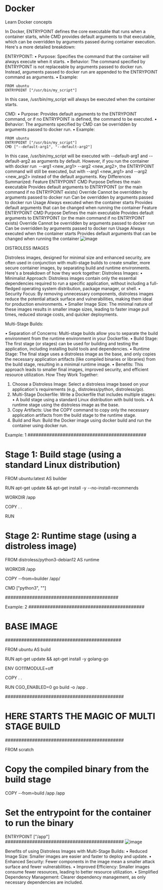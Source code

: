 # Docker
Learn Docker concepts

In Docker, ENTRYPOINT defines the core executable that runs when a container starts, while CMD provides default arguments to that executable, which can be overridden by arguments passed during container execution. 
Here's a more detailed breakdown:

ENTRYPOINT:
•	Purpose: Specifies the command that the container will always execute when it starts. 
•	Behavior: The command specified by ENTRYPOINT is not replaceable by arguments passed to docker run. Instead, arguments passed to docker run are appended to the ENTRYPOINT command as arguments. 
•	Example:

    FROM ubuntu
    ENTRYPOINT ["/usr/bin/my_script"]
In this case, /usr/bin/my_script will always be executed when the container starts. 

CMD:
•	Purpose: Provides default arguments to the ENTRYPOINT command, or if no ENTRYPOINT is defined, the command to be executed.
•	Behavior: The arguments specified by CMD can be overridden by arguments passed to docker run.
•	Example: 

    FROM ubuntu
    ENTRYPOINT ["/usr/bin/my_script"]
    CMD ["--default-arg1", "--default-arg2"]
In this case, /usr/bin/my_script will be executed with --default-arg1 and --default-arg2 as arguments by default. However, if you run the container with docker run <image> --arg1 <new_arg1> --arg2 <new_arg2>, the ENTRYPOINT command will still be executed, but with --arg1 <new_arg1> and --arg2 <new_arg2> instead of the default arguments. 
Key Differences Summarized:
Feature	ENTRYPOINT	CMD
Purpose	Defines the main executable	Provides default arguments to ENTRYPOINT (or the main command if no ENTRYPOINT exists)
Override	Cannot be overridden by arguments passed to docker run	Can be overridden by arguments passed to docker run
Usage	Always executed when the container starts	Provides default arguments that can be changed when running the container
Feature	ENTRYPOINT	CMD
Purpose	Defines the main executable	Provides default arguments to ENTRYPOINT (or the main command if no ENTRYPOINT exists)
Override	Cannot be overridden by arguments passed to docker run	Can be overridden by arguments passed to docker run
Usage	Always executed when the container starts	Provides default arguments that can be changed when running the container
![image](https://github.com/user-attachments/assets/00624746-a5a6-45d0-a346-309da41f726b)

DISTROLESS IMAGES

Distroless images, designed for minimal size and enhanced security, are often used in conjunction with multi-stage builds to create smaller, more secure container images, by separating build and runtime environments. 
Here's a breakdown of how they work together:
Distroless Images:
•	Minimalist Approach:
Distroless images contain only the essential dependencies required to run a specific application, without including a full-fledged operating system distribution, package manager, or shell. 
•	Security Focus:
By removing unnecessary components, distroless images reduce the potential attack surface and vulnerabilities, making them ideal for production environments. 
•	Smaller Image Size:
The minimal nature of these images results in smaller image sizes, leading to faster image pull times, reduced storage costs, and quicker deployments. 

Multi-Stage Builds:

•	Separation of Concerns:
Multi-stage builds allow you to separate the build environment from the runtime environment in your Dockerfile. 
•	Build Stage:
The first stage (or stages) can be used for building and testing the application, including installing build tools and dependencies. 
•	Runtime Stage:
The final stage uses a distroless image as the base, and only copies the necessary application artifacts (like compiled binaries or libraries) from the build stage, resulting in a minimal runtime image. 
•	Benefits:
This approach leads to smaller final images, improved security, and efficient resource utilization. 
How They Work Together:
1.	Choose a Distroless Image:
Select a distroless image based on your application's requirements (e.g., distroless/python, distroless/go). 
2.	Multi-Stage Dockerfile:
Write a Dockerfile that includes multiple stages:
•	A build stage using a standard Linux distribution with build tools. 
•	A runtime stage using the distroless image as the base. 
3.	Copy Artifacts:
Use the COPY command to copy only the necessary application artifacts from the build stage to the runtime stage. 
4.	Build and Run:
Build the Docker image using docker build and run the container using docker run.

Example: 1
############################################
# Stage 1: Build stage (using a standard Linux distribution)
FROM ubuntu:latest AS builder

RUN apt-get update && apt-get install -y --no-install-recommends <build-tools>

WORKDIR /app

COPY . .

RUN <build-commands>

# Stage 2: Runtime stage (using a distroless image)
FROM distroless/python3-debian12 AS runtime

WORKDIR /app

COPY --from=builder /app/ <application-artifacts>

CMD ["python3", "<application-entrypoint>"]

##########################################


Example: 2
###########################################
# BASE IMAGE
###########################################

FROM ubuntu AS build

RUN apt-get update && apt-get install -y golang-go

ENV GO111MODULE=off

COPY . .

RUN CGO_ENABLED=0 go build -o /app .

############################################
# HERE STARTS THE MAGIC OF MULTI STAGE BUILD
############################################

FROM scratch

# Copy the compiled binary from the build stage
COPY --from=build /app /app

# Set the entrypoint for the container to run the binary
ENTRYPOINT ["/app"]
############################################
![image](https://github.com/user-attachments/assets/27760657-cdcd-463a-adc1-3588293ff6a1)

Benefits of using Distroless Images with Multi-Stage Builds:
•	Reduced Image Size:
Smaller images are easier and faster to deploy and update. 
•	Enhanced Security:
Fewer components in the image mean a smaller attack surface and fewer vulnerabilities. 
•	Improved Efficiency:
Smaller images consume fewer resources, leading to better resource utilization. 
•	Simplified Dependency Management:
Clearer dependency management, as only necessary dependencies are included. 
